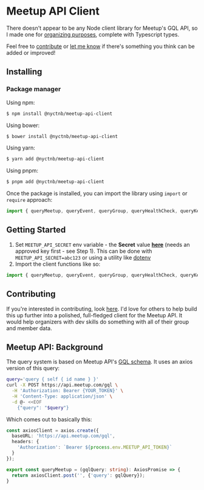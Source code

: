 # Meetup API Client
There doesn't appear to be any Node client library for Meetup's GQL API, so I made one for [organizing purposes](https://nyctnb.com), complete with Typescript types.

Feel free to [contribute](CONTRIBUTING.md) or [let me know](../../issues) if there's something you think can be added or improved!

## Installing

### Package manager

Using npm:

```bash
$ npm install @nyctnb/meetup-api-client
```

Using bower:

```bash
$ bower install @nyctnb/meetup-api-client
```

Using yarn:

```bash
$ yarn add @nyctnb/meetup-api-client
```

Using pnpm:

```bash
$ pnpm add @nyctnb/meetup-api-client
```

Once the package is installed, you can import the library using `import` or `require` approach:

```js
import { queryMeetup, queryEvent, queryGroup, queryHealthCheck, queryKeywordSearch, queryProNetwork } from '@nyctnb/meetup-api-client';
```

## Getting Started

1. Set `MEETUP_API_SECRET` env variable - the **Secret** value **[here](https://www.meetup.com/api/oauth/list/)** (needs an approved key first - see Step 1).  This can be done with `MEETUP_API_SECRET=abc123` or using a utility like [dotenv](https://www.npmjs.com/package/dotenv)
2. Import the client functions like so:
```js
import { queryMeetup, queryEvent, queryGroup, queryHealthCheck, queryKeywordSearch, queryProNetwork } from '@nyctnb/meetup-api-client';
```

## Contributing
If you're interested in contributing, look [here](CONTRIBUTING.md).  I'd love for others to help build this up further into a polished, full-fledged client for the Meetup API.  It would help organizers with dev skills do something with all of their group and member data.

## Meetup API: Background
The query system is based on Meetup API's [GQL schema](https://www.meetup.com/api/schema/#graphQl-schema).  It uses an axios version of this query:

```bash
query='query { self { id name } }'
curl -X POST https://api.meetup.com/gql \
  -H 'Authorization: Bearer {YOUR_TOKEN}' \
  -H 'Content-Type: application/json' \
  -d @- <<EOF
    {"query": "$query"}
```

Which comes out to basically this:
```typescript
const axiosClient = axios.create({
  baseURL: 'https://api.meetup.com/gql',
  headers: {
    'Authorization': `Bearer ${process.env.MEETUP_API_TOKEN}`
  }
});

export const queryMeetup = (gqlQuery: string): AxiosPromise => {
  return axiosClient.post('', {'query': gqlQuery});
}
```
